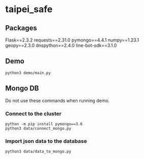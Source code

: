 # taipei_safe


## Packages
Flask==2.3.2
requests==2.31.0
pymongo==4.4.1
numpy==1.23.1
geopy==2.3.0
dnspython==2.4.0
line-bot-sdk==3.1.0

## Demo
```
python3 demo/main.py
```


## Mongo DB 
Do not use these commands when running demo.

### Connect to the cluster 
```
python -m pip install pymongo==3.6
python3 data/connect_mongo.py
```

### Import json data to the database
```
python3 data/data_to_mongo.py
```
